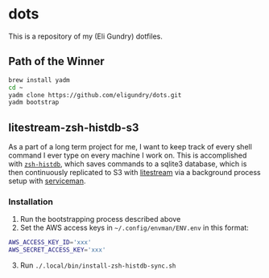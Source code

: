 # dots

This is a repository of my (Eli Gundry) dotfiles.

## Path of the Winner

```bash
brew install yadm
cd ~
yadm clone https://github.com/eligundry/dots.git
yadm bootstrap
```

## litestream-zsh-histdb-s3

As a part of a long term project for me, I want to keep track of every shell
command I ever type on every machine I work on. This is accomplished with
[`zsh-histdb`](https://github.com/larkery/zsh-histdb), which saves commands to
a sqlite3 database, which is then continuously replicated to S3 with
[litestream](https://litestream.io/) via a background process setup with
[serviceman](https://webinstall.dev/serviceman/).

### Installation

1. Run the bootstrapping process described above
2. Set the AWS access keys in `~/.config/envman/ENV.env` in this format:
  ```bash
  AWS_ACCESS_KEY_ID='xxx'
  AWS_SECRET_ACCESS_KEY='xxx'
  ```
3. Run `./.local/bin/install-zsh-histdb-sync.sh`
